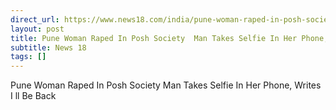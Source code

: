 ```yaml
---
direct_url: https://www.news18.com/india/pune-woman-raped-in-posh-society-man-takes-selfie-in-her-phone-writes-ill-be-back-arrest-9417731.html
layout: post
title: Pune Woman Raped In Posh Society  Man Takes Selfie In Her Phone, Writes   I ll Be Back 
subtitle: News 18
tags: []
---
```


Pune Woman Raped In Posh Society  Man Takes Selfie In Her Phone, Writes   I ll Be Back 
